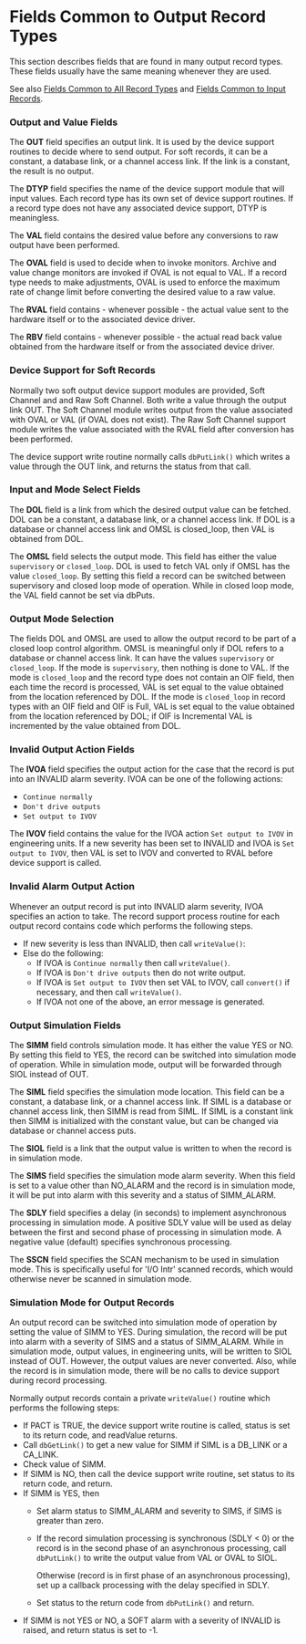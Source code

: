 # Fields Common to Output Record Types

This section describes fields that are found in many output record types.
These fields usually have the same meaning whenever they are used.

See also [Fields Common to All Record Types](dbCommonRecord.md) and [Fields Common to
Input Records](dbCommonInput.md).

### Output and Value Fields

The **OUT** field specifies an output link. It is used by the device support
routines to decide where to send output. For soft records, it can be a
constant, a database link, or a channel access link. If the link is a
constant, the result is no output.

The **DTYP** field specifies the name of the device support module that will
input values. Each record type has its own set of device support routines. If
a record type does not have any associated device support, DTYP is
meaningless.

The **VAL** field contains the desired value before any conversions to raw
output have been performed.

The **OVAL** field is used to decide when to invoke monitors. Archive and value
change monitors are invoked if OVAL is not equal to VAL. If a record type
needs to make adjustments, OVAL is used to enforce the maximum rate of change
limit before converting the desired value to a raw value.

The **RVAL** field contains - whenever possible -  the actual value sent to the
hardware itself or to the associated device driver.

The **RBV** field contains - whenever possible - the actual read back value
obtained from the hardware itself or from the associated device driver.

### Device Support for Soft Records

Normally two soft output device support modules are provided, Soft Channel and
and Raw Soft Channel. Both write a value through the output link OUT.
The Soft Channel module writes output from the value associated with OVAL or
VAL (if OVAL does not exist). The Raw Soft Channel support module writes the
value associated with the RVAL field after conversion has been performed.

The device support write routine normally calls `dbPutLink()` which writes a
value through the OUT link, and returns the status from that call.

### Input and Mode Select Fields

The **DOL** field is a link from which the desired output value can be fetched.
DOL can be a constant, a database link, or a channel access link. If DOL is a
database or channel access link and OMSL is closed\_loop, then VAL is obtained
from DOL.

The **OMSL** field selects the output mode. This field has either the value
`supervisory` or `closed_loop`. DOL is used to fetch VAL only if OMSL has the
value `closed_loop`. By setting this field a record can be switched between
supervisory and closed loop mode of operation. While in closed loop mode, the
VAL field cannot be set via dbPuts.

### Output Mode Selection

The fields DOL and OMSL are used to allow the output record to be part of a
closed loop control algorithm. OMSL is meaningful only if DOL refers to a
database or channel access link. It can have the values `supervisory` or
`closed_loop`. If the mode is `supervisory`, then nothing is done to VAL. If
the mode is `closed_loop` and the record type does not contain an OIF field,
then each time the record is processed, VAL is set equal to the value obtained
from the location referenced by DOL. If the mode is `closed_loop` in record
types with an OIF field and OIF is Full, VAL is set equal to the value obtained
from the location referenced by DOL; if OIF is Incremental VAL is incremented by
the value obtained from DOL.

### Invalid Output Action Fields

The **IVOA** field specifies the output action for the case that the record is
put into an INVALID alarm severity. IVOA can be one of the following actions:

- `Continue normally`
- `Don't drive outputs`
- `Set output to IVOV`

The **IVOV** field contains the value for the IVOA action `Set output to IVOV`
in engineering units. If a new severity has been set to INVALID  and IVOA is
`Set output to IVOV`, then VAL is set to IVOV and converted to RVAL before
device support is called.

### Invalid Alarm Output Action

Whenever an output record is put into INVALID alarm severity, IVOA specifies
an action to take. The record support process routine for each output record
contains code which performs the following steps.

- If new severity is less than INVALID, then call `writeValue()`:
- Else do the following:
    - If IVOA is `Continue normally` then call `writeValue()`.
    - If IVOA is `Don't drive outputs` then do not write output.
    - If IVOA is `Set output to IVOV` then set VAL to IVOV, call `convert()` if
    necessary, and then call `writeValue()`.
    - If IVOA not one of the above, an error message is generated.

### Output Simulation Fields

The **SIMM** field controls simulation mode. It has either the value YES or NO.
By setting this field to YES, the record can be switched into simulation mode
of operation. While in simulation mode, output will be forwarded through SIOL
instead of OUT.

The **SIML** field specifies the simulation mode location. This field can be a
constant, a database link, or a channel access link. If SIML is a database or
channel access link, then SIMM is read from SIML. If SIML is a constant link
then SIMM is initialized with the constant value, but can be changed via
database or channel access puts.

The **SIOL** field is a link that the output value is written to when the record
is in simulation mode.

The **SIMS** field specifies the simulation mode alarm severity. When this
field is set to a value other than NO\_ALARM and the record is in simulation
mode, it will be put into alarm with this severity and a status of SIMM\_ALARM.

The **SDLY** field specifies a delay (in seconds) to implement asynchronous
processing in simulation mode. A positive SDLY value will be used as delay
between the first and second phase of processing in simulation mode.
A negative value (default) specifies synchronous processing.

The **SSCN** field specifies the SCAN mechanism to be used in simulation mode.
This is specifically useful for 'I/O Intr' scanned records, which would
otherwise never be scanned in simulation mode.

### Simulation Mode for Output Records

An output record can be switched into simulation mode of operation by setting
the value of SIMM to YES. During simulation, the record will be put into alarm
with a severity of SIMS and a status of SIMM\_ALARM. While in simulation mode,
output values, in engineering units, will be written to SIOL instead of OUT.
However, the output values are never converted. Also, while the record is in
simulation mode, there will be no calls to device support during record
processing.

Normally output records contain a private `writeValue()` routine which performs
the following steps:

- If PACT is TRUE, the device support write routine is called, status is set to
its return code, and readValue returns.
- Call `dbGetLink()` to get a new value for SIMM if SIML is a DB\_LINK or a
CA\_LINK.
- Check value of SIMM.
- If SIMM is NO, then call the device support write routine, set status to its
return code, and return.
- If SIMM is YES, then
    - Set alarm status to SIMM\_ALARM and severity to SIMS,
    if SIMS is greater than zero.
    - If the record simulation processing is synchronous (SDLY < 0) or the record is
    in the second phase of an asynchronous processing, call `dbPutLink()`
    to write the output value from VAL or OVAL to SIOL.

        Otherwise (record is in first phase of an asynchronous processing), set up a
        callback processing with the delay specified in SDLY.

    - Set status to the return code from `dbPutLink()` and return.
- If SIMM is not YES or NO, a SOFT alarm with a severity of INVALID is
raised, and return status is set to -1.
